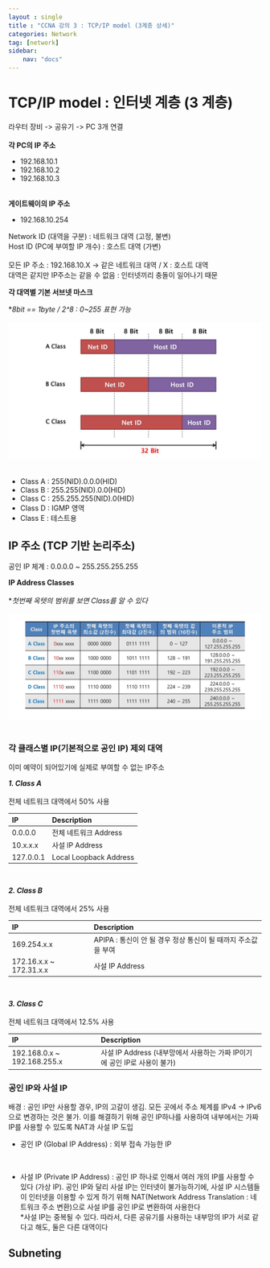 ```yaml
---
layout : single
title : "CCNA 강의 3 : TCP/IP model (3계층 상세)"
categories: Network
tag: [network]
sidebar:
    nav: "docs"
---
```

# TCP/IP model : 인터넷 계층 (3 계층)

라우터 장비 -> 공유기 -> PC 3개 연결 <br><br>
**각 PC의 IP 주소**<br>
- 192.168.10.1
- 192.168.10.2
- 192.168.10.3
<br><br>

**게이트웨이의 IP 주소**<br>
- 192.168.10.254

Network ID (대역을 구분) : 네트워크 대역 (고정, 불변)<br>
Host ID (PC에 부여할 IP 개수) : 호스트 대역 (가변)<br><br>
모든 IP 주소 : 192.168.10.X -> 같은 네트워크 대역 / X : 호스트 대역<br>
대역은 같지만 IP주소는 같을 수 없음 : 인터넷끼리 충돌이 일어나기 때문
<br>

**각 대역별 기본 서브넷 마스크**

**8bit == 1byte / 2^8 : 0~255 표현 가능* <br><br>
<img src = "/images/network/networkbasic/13.jpg">
<br><br>

- Class A : 255(NID).0.0.0(HID)
- Class B : 255.255(NID).0.0(HID)
- Class C : 255.255.255(NID).0(HID)
- Class D : IGMP 영역
- Class E : 테스트용

## IP 주소 (TCP 기반 논리주소)
공인 IP 체계 : 0.0.0.0 ~ 255.255.255.255

**IP Address Classes** <Br><br>
**첫번째 옥텟의 범위를 보면 Class를 알 수 있다* <br><br>
<img src = "/images/network/networkbasic/14.jpg">
<br><br>

### 각 클래스별 IP(기본적으로 공인 IP) 제외 대역
이미 예약이 되어있기에 실제로 부여할 수  없는 IP주소<br>


***1. Class A***<br><br>
전체 네트워크 대역에서 50% 사용<br>

|IP|Description|
|:------|:---|
 |0.0.0.0|전체 네트워크 Address|
 |10.x.x.x|사설 IP Address|
 |127.0.0.1|Local Loopback Address|

<Br>

***2. Class B***<br><br>
전체 네트워크 대역에서 25% 사용<br>

|IP|Description|
|:------|:---|
 |169.254.x.x|APIPA : 통신이 안 될 경우 정상 통신이 될 때까지 주소값을 부여|
 |172.16.x.x ~ 172.31.x.x|사설 IP Address|

<br>

***3. Class C***<br><br>
전체 네트워크 대역에서 12.5% 사용<br>

|IP|Description|
|:------|:---|
 |192.168.0.x ~ 192.168.255.x|사설 IP Address (내부망에서 사용하는 가짜 IP이기에 공인 IP로 사용이 불가)|


### 공인 IP와 사설 IP

배경 : 공인 IP만 사용할 경우, IP의 고갈이 생김. 모든 곳에서 주소 체계를 IPv4 -> IPv6으로 변경하는 것은 불가. 이를 해결하기 위해 공인 IP하나를 사용하여 내부에서는 가짜 IP를 사용할 수 있도록 NAT과 사설 IP 도입

- 공인 IP (Global IP Address) : 외부 접속 가능한 IP
<br>

- 사설 IP (Private IP Address) : 공인 IP 하나로 인해서 여러 개의 IP를 사용할 수 있다 (가상 IP). 공인 IP와 달리 사설 IP는 인터넷이 불가능하기에, 사설 IP 시스템들이 인터넷을 이용할 수 있게 하기 위해 NAT(Network Address Translation : 네트워크 주소 변환)으로 사설 IP를 공인 IP로 변환하여 사용한다<br>
*사설 IP는 중복될 수 있다. 따라서, 다른 공유기를 사용하는 내부망의 IP가 서로 같다고 해도, 둘은 다른 대역이다

## Subneting